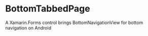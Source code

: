 # BottomTabbedPage
A Xamarin.Forms control brings BottomNavigationView for bottom navigation on Android
